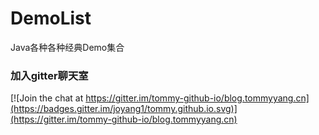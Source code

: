 # DemoList
Java各种各种经典Demo集合

### 加入gitter聊天室
[![Join the chat at https://gitter.im/tommy-github-io/blog.tommyyang.cn](https://badges.gitter.im/joyang1/tommy.github.io.svg)](https://gitter.im/tommy-github-io/blog.tommyyang.cn)
